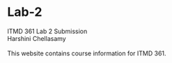 # Lab-2

ITMD 361 Lab 2 Submission\
Harshini Chellasamy\
\
This website contains course information for ITMD 361.